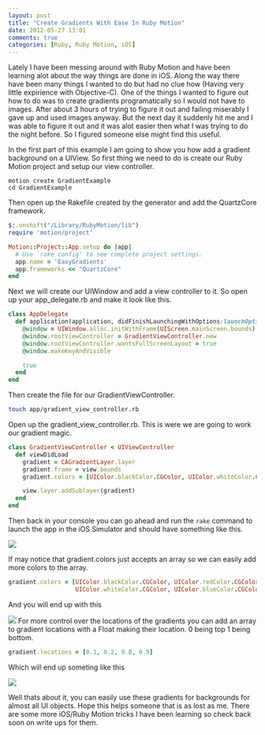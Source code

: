 ```yaml
---
layout: post
title: "Create Gradients With Ease In Ruby Motion"
date: 2012-05-27 13:01
comments: true
categories: [Ruby, Ruby Motion, iOS]
---
```

Lately I have been messing around with Ruby Motion and have been learning alot about the way things are done in iOS. Along the way there have been many things I wanted to do but had no clue how (Having very little expirience with Objective-C). One of the things I wanted to figure out how to do was to create gradients programatically so I would not have to images. After about 3 hours of trying to figure it out and failing miserably I gave up and used images anyway. But the next day it suddenly hit me and I was able to figure it out and it was alot easier then what I was trying to do the night before. So I figured someone else might find this useful.

In the first part of this example I am going to show you how add a gradient background on a UIView. So first thing we need to do is create our Ruby Motion project and setup our view controller.

```
motion create GradientExample
cd GradientExample
```

Then open up the Rakefile created by the generator and add the QuartzCore framework.

```ruby Rakefile
$:.unshift("/Library/RubyMotion/lib")
require 'motion/project'

Motion::Project::App.setup do |app|
  # Use `rake config' to see complete project settings.
  app.name = 'EasyGradients'
  app.frameworks << "QuartzCore"
end
```

Next we will create our UIWindow and add a view controller to it. So open up your app_delegate.rb and make it look like this.

```ruby app/app_delegate.rb
class AppDelegate
  def application(application, didFinishLaunchingWithOptions:launchOptions)
    @window = UIWindow.alloc.initWithFrame(UIScreen.mainScreen.bounds)
    @window.rootViewController = GradientViewController.new
    @window.rootViewController.wantsFullScreenLayout = true
    @window.makeKeyAndVisible

    true
  end
end
```

Then create the file for our GradientViewController.

```sh
touch app/gradient_view_controller.rb
```

Open up the gradient_view_controller.rb. This is were we are going to work our gradient magic. 

```ruby app/gradient_view_controller.rb
class GradientViewController < UIViewController
  def viewDidLoad
    gradient = CAGradientLayer.layer
    gradient.frame = view.bounds
    gradient.colors = [UIColor.blackColor.CGColor, UIColor.whiteColor.CGColor]

    view.layer.addSublayer(gradient)
  end
end
```

Then back in your console you can go ahead and run the `rake` command to launch the app in the iOS Simulator and should have something like this.

![](https://img.skitch.com/20120527-gk3926patwmn7b9q42ebjs7ts8.jpg)

If may notice that gradient.colors just accepts an array so we can easily add more colors to the array.
```ruby app/gradient_view_controller.rb
gradient.colors = [UIColor.blackColor.CGColor, UIColor.redColor.CGColor, 
                   UIColor.whiteColor.CGColor, UIColor.blueColor.CGColor]
```
And you will end up with this

![](https://img.skitch.com/20120527-dwuxbbhnyrewgne2m7wpk7sdmq.jpg)
For more control over the locations of the gradients you can add an array to gradient locations with a Float making their location. 0 being top 1 being bottom.
```ruby app/gradient_view_controller.rb
gradient.locations = [0.1, 0.2, 0.8, 0.9]
```
Which will end up someting like this 

![](https://img.skitch.com/20120527-p3si97dy86x9bskaxsad8eea8s.jpg)

Well thats about it, you can easily use these gradients for backgrounds for almost all UI objects. Hope this helps someone that is as lost as me. There are some more iOS/Ruby Motion tricks I have been learning so check back soon on write ups for them.
